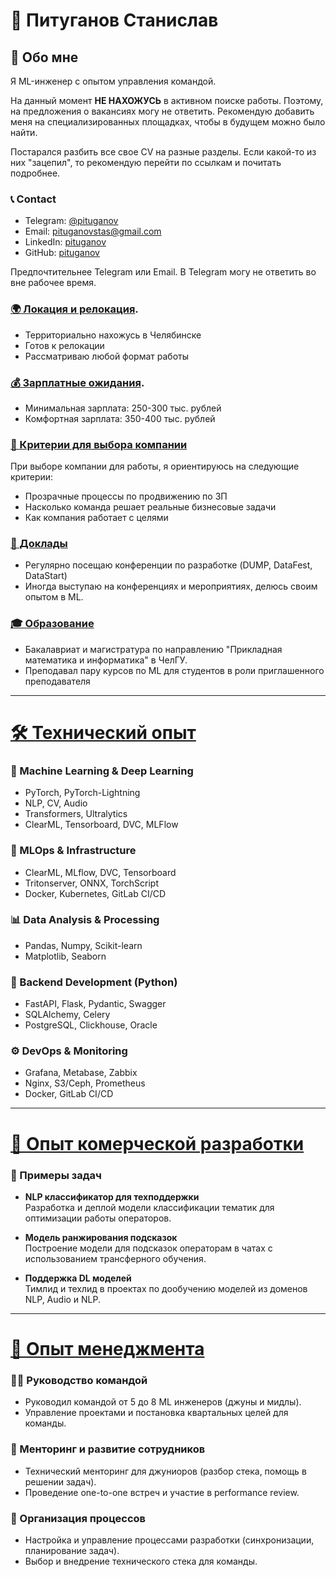 # 👤 Питуганов Станислав

## 📝 Обо мне

Я ML-инженер с опытом управления командой.

На данный момент **НЕ НАХОЖУСЬ** в активном поиске работы.
Поэтому, на предложения о вакансиях могу не ответить. Рекомендую добавить меня на специализированных площадках, чтобы в будущем можно было найти.

Постарался разбить все свое CV на разные разделы. 
Если какой-то из них "зацепил", то рекомендую перейти по ссылкам и почитать подробнее.

### 📞 Contact
- Telegram: [@pituganov](https://t.me/pituganov)
- Email: [pituganovstas@gmail.com](mailto:pituganovstas@gmail.com)
- LinkedIn: [pituganov](https://linkedin.com/in/pituganov)
- GitHub: [pituganov](https://github.com/pituganov)

Предпочтительнее Telegram или Email. В Telegram могу не ответить во вне рабочее время.

### [🌍 Локация и релокация](./about-me/location.md).

- Территориально нахожусь в Челябинске
- Готов к релокации
- Рассматриваю любой формат работы

### [💰 Зарплатные ожидания](./about-me/salary.md).
- Минимальная зарплата: 250-300 тыс. рублей
- Комфортная зарплата: 350-400 тыс. рублей

### [🏢 Критерии для выбора компании](./about-me/criteria-for-company.md)

При выборе компании для работы, я ориентируюсь на следующие критерии:
- Прозрачные процессы по продвижению по ЗП
- Насколько команда решает реальные бизнесовые задачи
- Как компания работает с целями

### [🎤 Доклады](./about-me/speeches.md)

- Регулярно посещаю конференции по разработке (DUMP, DataFest, DataStart)
- Иногда выступаю на конференциях и мероприятиях, делюсь своим опытом в ML.

### [🎓 Образование](./about-me/education.md)
- Бакалавриат и магистратура по направлению "Прикладная математика и информатика" в ЧелГУ.
- Преподавал пару курсов по ML для студентов в роли приглашенного преподавателя

---

# [🛠️ Технический опыт](tools.md)

### 🤖 Machine Learning & Deep Learning
- PyTorch, PyTorch-Lightning
- NLP, CV, Audio
- Transformers, Ultralytics
- ClearML, Tensorboard, DVC, MLFlow

### 🧰 MLOps & Infrastructure
- ClearML, MLflow, DVC, Tensorboard
- Tritonserver, ONNX, TorchScript
- Docker, Kubernetes, GitLab CI/CD

### 📊 Data Analysis & Processing
- Pandas, Numpy, Scikit-learn
- Matplotlib, Seaborn

### 🐍 Backend Development (Python)
- FastAPI, Flask, Pydantic, Swagger
- SQLAlchemy, Celery
- PostgreSQL, Clickhouse, Oracle

### ⚙️ DevOps & Monitoring
- Grafana, Metabase, Zabbix
- Nginx, S3/Ceph, Prometheus
- Docker, GitLab CI/CD

---

# [💼 Опыт комерческой разработки](projects.md)

### 🔑 Примеры задач
- **NLP классификатор для техподдержки**  
  Разработка и деплой модели классификации тематик для оптимизации работы операторов.
  
- **Модель ранжирования подсказок**  
  Построение модели для подсказок операторам в чатах с использованием трансферного обучения.

- **Поддержка DL моделей**  
  Тимлид и техлид в проектах по дообучению моделей из доменов NLP, Audio и NLP.

---

# [👥 Опыт менеджмента](team_lead_experience.md)

### 👨‍🏫 Руководство командой
- Руководил командой от 5 до 8 ML инженеров (джуны и мидлы).
- Управление проектами и постановка квартальных целей для команды.

### 🤝 Менторинг и развитие сотрудников
- Технический менторинг для джуниоров (разбор стека, помощь в решении задач).
- Проведение one-to-one встреч и участие в performance review.

### 🔄 Организация процессов
- Настройка и управление процессами разработки (синхронизации, планирование задач).
- Выбор и внедрение технического стека для команды.
